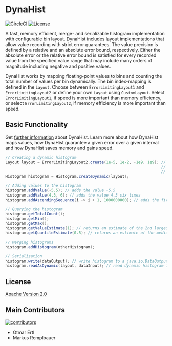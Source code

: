 # DynaHist

[![CircleCI](https://circleci.com/gh/dynatrace-oss/dynahist/tree/master.svg?style=svg)](https://circleci.com/gh/dynatrace-oss/dynahist/tree/master)
[![License](https://img.shields.io/badge/License-Apache%202.0-blue.svg)](https://opensource.org/licenses/Apache-2.0)


A fast, memory efficient, merge- and serializable histogram implementation with configurable bin layout. DynaHist includes 
layout implementations that allow value recording with strict error guarantees. The value precision is defined by a relative and 
an absolute error bound, respectively. Either the absolute error or the relative error bound is satisfied for every recorded 
value from the specified value range that may include many orders of magnitude including negative and positive values.

DynaHist works by mapping floating-point values to bins and counting the total number of values per bin dynamically. 
The bin index-mapping is defined in the `Layout`. Choose between `ErrorLimitingLayout1` and `ErrorLimitingLayout2` or 
define your own `Layout` using `CustomLayout`. Select `ErrorLimitingLayout1`, if speed is more important than
memory efficiency, or select `ErrorLimitingLayout2`, if memory efficiency is more important than speed.

## Basic Functionality

Get [further information](https://github.com/dynatrace-oss/dynahist/tree/master/docs/description.md) about DynaHist. Learn more 
about how DynaHist maps values, how DynaHist guarantee a given error over a given interval and how DynaHist saves memory and gains speed.

```java
// Creating a dynamic histogram
Layout layout = ErrorLimitingLayout2.create(1e-5, 1e-2, -1e9, 1e9); // limit absolute error either 
                                                                    // by 1e-5 or relative error 
                                                                    // by 1e-2 over [-1e9, 1e9]
Histogram histogram = Histogram.createDynamic(layout);             

// Adding values to the histogram
histogram.addValue(-5.5); // adds the value -5.5
histogram.addValue(4.3, 6); // adds the value 4.3 six times
histogram.addAscendingSequence(i -> i + 1, 1000000000); // adds the first billion positive integers

// Querying the histogram
histogram.getTotalCount();
histogram.getMin();
histogram.getMax();
histogram.getValueEstimate(1); // returns an estimate of the 2nd largest value
histogram.getQuantileEstimate(0.5); // returns an estimate of the median

// Merging histograms
histogram.addHistogram(otherHistogram);

// Serialization
histogram.write(dataOutput); // write histogram to a java.io.DataOutput
histogram.readAsDynamic(layout, dataInput); // read dynamic histogram from a java.io.DataInput
```

## License

[Apache Version 2.0](https://github.com/dynatrace-oss/dynahist/blob/master/LICENSE)

## Main Contributors

[![contributors](https://contributors-img.web.app/image?repo=dynatrace-oss/dynahist)](https://github.com/dynatrace-oss/dynahist/graphs/contributors)

* Otmar Ertl
* Markus Remplbauer